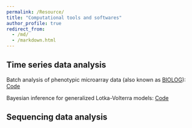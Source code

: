 ```yaml
---
permalink: /Resource/
title: "Computational tools and softwares"
author_profile: true
redirect_from: 
  - /md/
  - /markdown.html
---
```


## Time series data analysis
Batch analysis of phenotypic microarray data (also known as [BIOLOG](https://www.biolog.com)): [Code](https://github.com/LiaoLabATDartmouth/BIOLOG_data_processing)

Bayesian inference for generalized Lotka-Volterra models: [Code](https://github.com/LiaoLabATDartmouth/Bayesian_inference_for_GLV/tree/main)

## Sequencing data analysis
